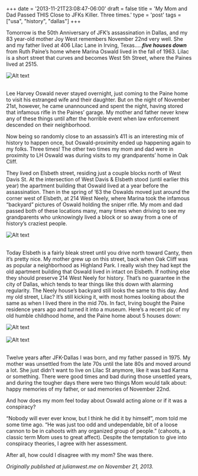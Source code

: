 +++
date = '2013-11-21T23:08:47-06:00'
draft = false
title = 'My Mom and Dad Passed THIS Close to JFKs Killer. Three times.'
type = 'post'
tags = ["usa", "history", "dallas"]
+++

Tomorrow is the 50th Anniversary of JFK’s assassination in Dallas, and my 83 year-old mother Joy West remembers November 22nd very well. She and my father lived at 406 Lilac Lane in Irving, Texas…..<b><i>five houses down</b></i> from Ruth Paine’s home where Marina Oswald lived in the fall of 1963. Lilac is a short street that curves and becomes West 5th Street, where the Paines lived at 2515.<br />

<div>
  <img src="https://julianwest.me/Blog/posts/Mom-and-Dad-Passed-THIS-Close-to-JFKs-Killer/west-residence.jpeg" alt="Alt text">
</div><br />

Lee Harvey Oswald never stayed overnight, just coming to the Paine home to visit his estranged wife and their daughter. But on the night of November 21st, however, he came unannounced and spent the night, having stored that infamous rifle in the Paines’ garage. My mother and father never knew any of these things until after the horrible event when law enforcement descended on their neighborhood.<br />

Now being so randomly close to an assassin’s 411 is an interesting mix of history to happen once, but Oswald-proximity ended up happening again to my folks. Three times! The other two times my mom and dad were in proximity to LH Oswald was during visits to my grandparents’ home in Oak Cliff.<br />

They lived on Elsbeth street, residing just a couple blocks north of West Davis St. At the intersection of West Davis & Elsbeth stood (until earlier this year) the apartment building that Oswald lived at a year before the assassination. Then in the spring of ’63 the Oswalds moved just around the corner west of Elsbeth, at 214 West Neely, where Marina took the infamous “backyard” pictures of Oswald holding the sniper rifle. My mom and dad passed both of these locations many, many times when driving to see my grandparents who unknowingly lived a block or so away from a one of history’s craziest people.<br />

<div>
  <img src="https://julianwest.me/Blog/posts/Mom-and-Dad-Passed-THIS-Close-to-JFKs-Killer/pennybacker-residence.jpeg" alt="Alt text">
</div><br />

Today Elsbeth is a fairly bleak street until you drive north toward Canty, then it’s pretty nice. My mother grew up on this street, back when Oak Cliff was as popular a neighborhood as Highland Park. I really wish they had kept the old apartment building that Oswald lived in intact on Elsbeth. If nothing else they should preserve 214 West Neely for history. That’s no guarantee in the city of Dallas, which tends to tear things like this down with alarming regularity. The Neely house’s backyard still looks the same to this day. And my old street, Lilac? It’s still kicking it, with most homes looking about the same as when I lived there in the mid 70s. In fact, Irving bought the Paine residence years ago and turned it into a museum. Here’s a recent pic of my old humble childhood home, and the Paine home about 5 houses down:<br />

<div>
  <img src="https://julianwest.me/Blog/posts/Mom-and-Dad-Passed-THIS-Close-to-JFKs-Killer/west-residence-today.jpeg" alt="Alt text">
</div><br />

<div>
  <img src="https://julianwest.me/Blog/posts/Mom-and-Dad-Passed-THIS-Close-to-JFKs-Killer/paine-house-today.jpeg" alt="Alt text">
</div><br />



Twelve years after JFK-Dallas I was born, and my father passed in 1975. My mother was unsettled from the late 70s until the late 80s and moved around a lot. She just didn’t want to live on Lilac St anymore, like it was bad Karma or something. There were good times and bad during those unsettled years, and during the tougher days there were two things Mom would talk about: happy memories of my father, or sad memories of November 22nd.<br />

And how does my mom feel today about Oswald acting alone or if it was a conspiracy?<br />

“Nobody will ever ever know, but I think he did it by himself”, mom told me some time ago. “He was just too odd and undependable, bit of a loose cannon to be in cahoots with any organized group of people.” (cahoots, a classic term Mom uses to great affect). Despite the temptation to give into conspiracy theories, I agree with her assessment.<br />

After all, how could I disagree with my mom? She was there.<br />

<i>Originally published at julianwest.me on November 21, 2013.</i>